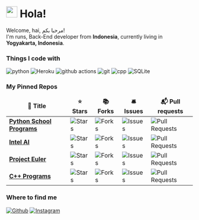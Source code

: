 <h1><img src="https://emojis.slackmojis.com/emojis/images/1531849430/4246/blob-sunglasses.gif?1531849430" width="30"/> Hola!</h1>


<p>Welcome, hai, مرحبا بكم! </br> I'm runs, Back-End developer from <b>Indonesia</b>, currently living in <b>Yogyakarta, Indonesia</b>. </p>
<h3>Things I code with</h3>
<p>
  <img alt="python" src="https://img.shields.io/badge/-python-blue?style=flat-square&logo=python&logoColor=white" />
  <img alt="Heroku" src="https://img.shields.io/badge/-Heroku-430098?style=flat-square&logo=heroku&logoColor=white" />
  <img alt="github actions" src="https://img.shields.io/badge/-Github_Actions-crimson?style=flat-square&logo=github-actions&logoColor=white" />
  <img alt="git" src="https://img.shields.io/badge/-Git-F05032?style=flat-square&logo=git&logoColor=white" />
  <img alt="cpp" src="https://img.shields.io/badge/-C++-purple?style=flat-square&logo=c%2B%2B&logoColor=white" />
  <img alt="SQLite" src="https://img.shields.io/badge/-SQLite-grey?style=flat-square&logo=sqlite&logoColor=white" />
</p>
<h3>My Pinned Repos</h3>
<table>
  <thead align="center">
    <tr border: none;>
      <td><b>📑 Title</b></td>
      <td><b>⭐ Stars</b></td>
      <td><b>📚 Forks</b></td>
      <td><b>🛎 Issues</b></td>
      <td><b>📬 Pull requests</b></td>
    </tr>
  </thead>
  <tbody>
    <tr>
      <td><a href="https://github.com/runs-15/python-x2-harun"><b>Python School Programs</b></a></td>
      <td><img alt="Stars" src="https://img.shields.io/github/stars/runs-15/python-x2-harun?style=flat-square&labelColor=343b41"/></td>
      <td><img alt="Forks" src="https://img.shields.io/github/forks/runs-15/python-x2-harun?style=flat-square&labelColor=343b41"/></td>
      <td><img alt="Issues" src="https://img.shields.io/github/issues/runs-15/python-x2-harun?style=flat-square&labelColor=343b41"/></td>
      <td><img alt="Pull Requests" src="https://img.shields.io/github/issues-pr/runs-15/python-x2-harun?style=flat-square&labelColor=343b41"/></td>
    </tr>
	  <tr>
      <td><a href="https://github.com/runs-15/Intel-AI"><b>Intel AI</b></a></td>
      <td><img alt="Stars" src="https://img.shields.io/github/stars/runs-15/Intel-AI?style=flat-square&labelColor=343b41"/></td>
      <td><img alt="Forks" src="https://img.shields.io/github/forks/runs-15/Intel-AI?style=flat-square&labelColor=343b41"/></td>
      <td><img alt="Issues" src="https://img.shields.io/github/issues/runs-15/Intel-AI?style=flat-square&labelColor=343b41"/></td>
      <td><img alt="Pull Requests" src="https://img.shields.io/github/issues-pr/runs-15/Intel-AI?style=flat-square&labelColor=343b41"/></td>
    </tr>
    <tr>
      <td><a href="https://github.com/runs-15/Project-Euler"><b>Project Euler</b></a></td>
      <td><img alt="Stars" src="https://img.shields.io/github/stars/runs-15/Project-Euler?style=flat-square&labelColor=343b41"/></td>
      <td><img alt="Forks" src="https://img.shields.io/github/forks/runs-15/Project-Euler?style=flat-square&labelColor=343b41"/></td>
      <td><img alt="Issues" src="https://img.shields.io/github/issues/runs-15/Project-Euler?style=flat-square&labelColor=343b41"/></td>
      <td><img alt="Pull Requests" src="https://img.shields.io/github/issues-pr/runs-15/Project-Euler?style=flat-square&labelColor=343b41"/></td>
    </tr>
    <tr>
      <td><a href="https://github.com/runs-15/cpp"><b>C++ Programs</b></a></td>
      <td><img alt="Stars" src="https://img.shields.io/github/stars/runs-15/cpp?style=flat-square&labelColor=343b41"/></td>
      <td><img alt="Forks" src="https://img.shields.io/github/forks/runs-15/cpp?style=flat-square&labelColor=343b41"/></td>
      <td><img alt="Issues" src="https://img.shields.io/github/issues/runs-15/cpp?style=flat-square&labelColor=343b41"/></td>
      <td><img alt="Pull Requests" src="https://img.shields.io/github/issues-pr/runs-15/cpp?style=flat-square&labelColor=343b41"/></td>
    </tr>
  </tbody>
</table>

<h3>Where to find me</h3>
<p><a href="https://github.com/runs-15" target="_blank"><img alt="Github" src="https://img.shields.io/badge/GitHub-%2312100E.svg?&style=for-the-badge&logo=Github&logoColor=white" /></a> <a href="https://instagram.com/runs_664" target="_blank"><img alt="Instagram" src="https://img.shields.io/badge/instagram-red.svg?&style=for-the-badge&logo=instagram&logoColor=white" /></a> 
</p>
